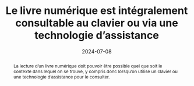 ---
N: '161'
Rubrique: Navigation
title: Le livre numérique est intégralement consultable au clavier ou via une technologie d’assistance
detail: Le site est intégralement utilisable au clavier. 
abstract: La lecture d’un livre numérique doit pouvoir être possible quel que soit le contexte dans lequel on se trouve, y compris donc lorsqu’on utilise un clavier ou une technologie d’assistance pour le consulter.
categories: [" Navigation"]
agrege: O4161-E053
opquast: '4 161'
indiceebook: '53'
description: "Règle n° 053"
before: "052"
weight: "053"
after: "054"
actif: '1'
layout: rules
date: 2024-07-08
tags: ["", ""]
objectif: ["Permettre la consultation d’un livre numérique indépendamment du périphérique d'entrée", "Améliorer l’accessibilité des contenus aux personnes handicapées."]
Meo: ["Fournir un moyen d’accès alternatif pour les éléments interactifs (liens, boutons…) n’utilisant pas les modes d’interaction par défaut"]
Controle: ["Vérifier que les éléments interactifs sont utilisables au clavier"]
Source: ["Opquast"]
Referentiel: ["EPUB 3 Overview - Reading order : https://w3c.github.io/epub-specs/epub33/overview/#sec-nav"]
Steps: ["", ""]
pertinence: "la part d’ebooks trade avec interactions (hyperliens exclus) est infime"
---